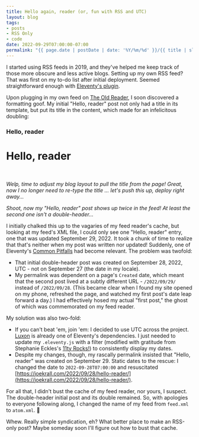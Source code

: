 ```yaml
---
title: Hello again, reader (or, fun with RSS and UTC)
layout: blog
tags: 
- posts
- RSS Only
- code
date: 2022-09-29T07:00:00-07:00
permalink: "{{ page.date | postDate | date: '%Y/%m/%d' }}/{{ title | slugify }}/"
---
```


I started using RSS feeds in 2019, and they've helped me keep track of those more obscure and less active blogs. Setting up my own RSS feed? That was first on my to-do list after initial deployment. Seemed straightforward enough with [Eleventy's plugin](https://www.11ty.dev/docs/plugins/rss/).

Upon plugging in my own feed on [The Old Reader](https://theoldreader.com/), I soon discovered a formatting goof. My initial "Hello, reader" post not only had a title in its template, but put its title in the content, which made for an infelicitous doubling:

### Hello, reader

# Hello, reader

<br>

_Welp, time to adjust my blog layout to pull the title from the page! Great, now I no longer need to re-type the title ... let's push this up, deploy right away..._

_Shoot, now my "Hello, reader" post shows up twice in the feed! At least the second one isn't a double-header..._

I initially chalked this up to the vagaries of my feed reader's cache, but looking at my feed's XML file, I could only see one "Hello, reader" entry, one that was updated September 29, 2022. It took a chunk of time to realize that that's neither when my post was written nor updated! Suddenly, one of Eleventy's [Common Pitfalls](https://www.11ty.dev/docs/dates/#dates-off-by-one-day) had become relevant. The problem was twofold: 

- That initial double-header post was created on September 28, 2022, UTC - not on September 27 (the date in my locale).
- My permalink was dependent on a page's `Created` date, which meant that the second post lived at a subtly different URL - `/2022/09/29/` instead of `/2022/09/28`. (This became clear when I found my site opened on my phone, refreshed the page, and watched my first post's date leap forward a day.) I had effectively hosed my actual "first post," the ghost of which was commemorated on my feed reader.

My solution was also two-fold: 

- If you can't beat 'em, join 'em: I decided to use UTC across the project. [Luxon](https://moment.github.io/luxon/#/) is already one of Eleventy's dependencies. I just needed to update my `.eleventy.js` with a filter (modified with gratitude from Stephanie Eckles's [11ty Rocks!](https://11ty.rocks/eleventyjs/dates/#postdate-filter)) to consistently display my dates.
- Despite my changes, though, my rascally permalink insisted that "Hello, reader" was created on September 29. Static dates to the rescue: I changed the date to `2022-09-28T07:00:00` and resuscitated [https://joekrall.com/2022/09/28/hello-reader/](https://joekrall.com/2022/09/28/hello-reader/).

For all that, I didn't bust the cache of my feed reader, nor yours, I suspect. The double-header initial post and its double remained. So, with apologies to everyone following along, I changed the name of my feed from `feed.xml` to `atom.xml`. 😬

Whew. Really simple syndication, eh? What better place to make an RSS-only post? Maybe someday soon I'll figure out how to bust that cache.